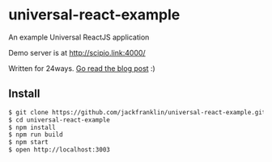 # universal-react-example
An example Universal ReactJS application

Demo server is at http://scipio.link:4000/


Written for 24ways. [Go read the blog post](https://24ways.org/2015/universal-react/) :)

## Install
```sh
$ git clone https://github.com/jackfranklin/universal-react-example.git
$ cd universal-react-example
$ npm install
$ npm run build
$ npm start
$ open http://localhost:3003
```
